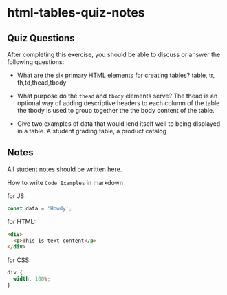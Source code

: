 # html-tables-quiz-notes

## Quiz Questions

After completing this exercise, you should be able to discuss or answer the following questions:

- What are the six primary HTML elements for creating tables? table, tr, th,td,thead,tbody

- What purpose do the `thead` and `tbody` elements serve? The thead is an optional way of adding descriptive headers to each column of the table
  the tbody is used to group together the the body content of the table.

- Give two examples of data that would lend itself well to being displayed in a table. A student grading table, a product catalog

## Notes

All student notes should be written here.

How to write `Code Examples` in markdown

for JS:

```javascript
const data = 'Howdy';
```

for HTML:

```html
<div>
  <p>This is text content</p>
</div>
```

for CSS:

```css
div {
  width: 100%;
}
```
